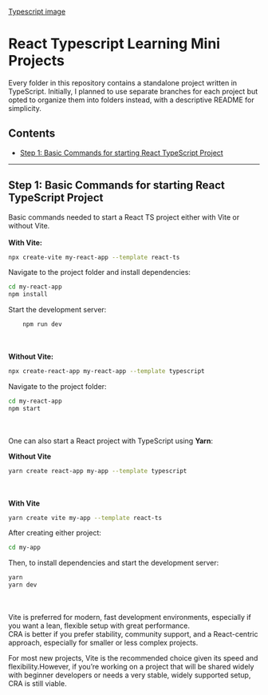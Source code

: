 [Typescript image](https://upload.wikimedia.org/wikipedia/commons/4/4c/Typescript_logo_2020.svg)

# React Typescript Learning Mini Projects

Every folder in this repository contains a standalone project written in TypeScript. Initially, I planned to use separate branches for each project but opted to organize them into folders instead, with a descriptive README for simplicity.

## Contents

- [Step 1: Basic Commands for starting React TypeScript Project](#step-1-basic-commands-for-starting-react-typescript-project)


---

## Step 1: Basic Commands for starting React TypeScript Project

Basic commands needed to start a React TS project either with Vite or without Vite.
  \
  \
**With Vite:**

```bash
npx create-vite my-react-app --template react-ts
```

Navigate to the project folder and install dependencies:
```bash
cd my-react-app
npm install
```
Start the development server:
```bash
    npm run dev
```
  \
  \
**Without Vite:**

```bash
npx create-react-app my-react-app --template typescript
```

Navigate to the project folder:

```bash
cd my-react-app
npm start
```
  \
  \
One can also start a React project with TypeScript using **Yarn**:

**Without Vite**

```bash
yarn create react-app my-app --template typescript
```
  \
  \
**With Vite**
```bash
yarn create vite my-app --template react-ts
```

After creating either project:
```bash
cd my-app
```
Then, to install dependencies and start the development server:
```bash
yarn
yarn dev
```
  \
  \
Vite is preferred for modern, fast development environments, especially if you want a lean, flexible setup with great performance.\
CRA is better if you prefer stability, community support, and a React-centric approach, especially for smaller or less complex projects.

For most new projects, Vite is the recommended choice given its speed and flexibility.However, if you’re working on a project that will be shared widely with beginner developers or needs a very stable, widely supported setup, CRA is still viable.
